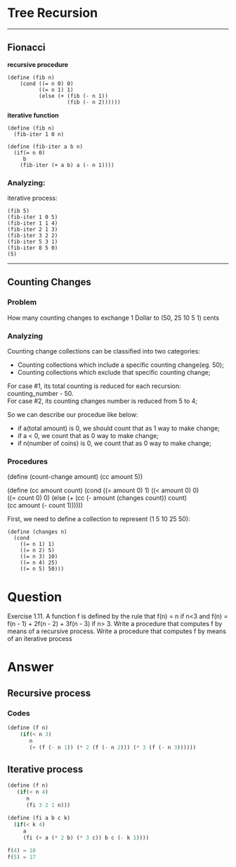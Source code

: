 # Tree Recursion
---
## Fionacci

**recursive procedure**

    (define (fib n)  
        (cond ((= n 0) 0)  
              ((= n 1) 1)  
              (else (+ (fib (- n 1)) 
                       (fib (- n 2))))))

**iterative function**

```
(define (fib n)
  (fib-iter 1 0 n)

(define (fib-iter a b n)
  (if(= n 0)
     b
    (fib-iter (+ a b) a (- n 1))))
```
### Analyzing:             
iterative process:

	(fib 5)
	(fib-iter 1 0 5)
	(fib-iter 1 1 4)
	(fib-iter 2 1 3)
	(fib-iter 3 2 2)
	(fib-iter 5 3 1)
	(fib-iter 8 5 0)
	(5)
---
## Counting Changes

### Problem
How many counting changes to exchange 1 Dollar to (50, 25 10 5 1) cents

### Analyzing
Counting change collections can be classified into two categories:  
* Counting collections which include a specific counting change(eg. 50);  
* Counting collections which exclude that specific counting change;

For case #1, its total counting is reduced for each recursion: counting_number - 50.  
For case #2, its counting changes number is reduced from 5 to 4;

So we can describe our procedue like below:  
* if a(total amount) is 0, we should count that as 1 way to make change;  
* if a < 0, we count that as 0 way to make change;  
* if n(number of coins) is 0, we count that as 0 way to make change;  

### Procedures
(define (count-change amount)
        (cc amount 5))

(define (cc amount count)
  (cond ((= amount 0) 1)
        ((< amount 0) 0)  	
        ((= count  0) 0)
        (else (+ 
               (cc (- amount (changes count)) count)  
               (cc amount (- count 1))))))

First, we need to define a collection to represent (1 5 10 25 50):

```
(define (changes n)
  (cond 
    ((= n 1) 1)
    ((= n 2) 5)
    ((= n 3) 10)
    ((= n 4) 25)
    ((= n 5) 50)))	
```

# Question
Exercise 1.11.  A function f is defined by the rule that f(n) = n if n<3 and f(n) = f(n - 1) + 2f(n - 2) + 3f(n - 3) if n> 3. Write a procedure that computes f by means of a recursive process. Write a procedure that computes f by means of an iterative process

# Answer
## Recursive process
### Codes
```scheme
(define (f n)
    (if(< n 3)
       n
       (+ (f (- n 1)) (* 2 (f (- n 2))) (* 3 (f (- n 3))))))
```
## Iterative process
```scheme
(define (f n)
   (if(< n 4)
      n
      (fi 3 2 1 n)))

(define (fi a b c k)
  (if(< k 4)
     a
     (fi (+ a (* 2 b) (* 3 c)) b c (- k 1))))
	 
f(4) = 10
f(5) = 17


              
              
